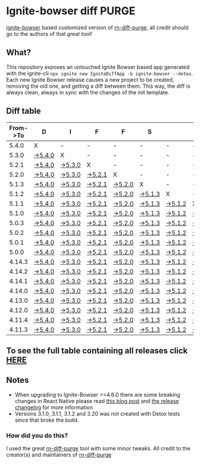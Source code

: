 # Ignite-bowser diff PURGE

[ignite-bowser](https://github.com/infinitered/ignite-bowser) based customized version of [rn-diff-purge](https://github.com/react-native-community/rn-diff-purge/), all credit should go to the authors of that great tool!

## What?

This repository exposes an untouched Ignite Bowser based app generated with the ignite-cli
`npx ignite new IgniteDiffApp -b ignite-bowser --detox`. Each new Ignite Bowser release causes a new project to be created, removing the old one, and getting a diff between them. This way, the diff is always clean, always in sync with the changes of the init template.

## Diff table

| From->To | D                                                                                                   | I                                                                                                   | F                                                                                                   | F                                                                                                   | S                                                                                                   |                                                                                                     | =                                                                                                   | =                                                                                                   |                                                                                                     | F                                                                                                   | U                                                                                                   | N                                                                                                   |                                                                                                       |                                                                                                       |                                                                                                       |                                                                                                       |                                                                                                       |                                                                                                       |                                                                                                       |     |
| -------- | --------------------------------------------------------------------------------------------------- | --------------------------------------------------------------------------------------------------- | --------------------------------------------------------------------------------------------------- | --------------------------------------------------------------------------------------------------- | --------------------------------------------------------------------------------------------------- | --------------------------------------------------------------------------------------------------- | --------------------------------------------------------------------------------------------------- | --------------------------------------------------------------------------------------------------- | --------------------------------------------------------------------------------------------------- | --------------------------------------------------------------------------------------------------- | --------------------------------------------------------------------------------------------------- | --------------------------------------------------------------------------------------------------- | ----------------------------------------------------------------------------------------------------- | ----------------------------------------------------------------------------------------------------- | ----------------------------------------------------------------------------------------------------- | ----------------------------------------------------------------------------------------------------- | ----------------------------------------------------------------------------------------------------- | ----------------------------------------------------------------------------------------------------- | ----------------------------------------------------------------------------------------------------- | --- |
| 5.4.0    | X                                                                                                   | -                                                                                                   | -                                                                                                   | -                                                                                                   | -                                                                                                   | -                                                                                                   | -                                                                                                   | -                                                                                                   | -                                                                                                   | -                                                                                                   | -                                                                                                   | -                                                                                                   | -                                                                                                     | -                                                                                                     | -                                                                                                     | -                                                                                                     | -                                                                                                     | -                                                                                                     | -                                                                                                     | -   |
| 5.3.0    | [->5.4.0](https://github.com/nirre7/ignite-bowser-diff-purge/compare/release/5.3.0..release/5.4.0)  | X                                                                                                   | -                                                                                                   | -                                                                                                   | -                                                                                                   | -                                                                                                   | -                                                                                                   | -                                                                                                   | -                                                                                                   | -                                                                                                   | -                                                                                                   | -                                                                                                   | -                                                                                                     | -                                                                                                     | -                                                                                                     | -                                                                                                     | -                                                                                                     | -                                                                                                     | -                                                                                                     | -   |
| 5.2.1    | [->5.4.0](https://github.com/nirre7/ignite-bowser-diff-purge/compare/release/5.2.1..release/5.4.0)  | [->5.3.0](https://github.com/nirre7/ignite-bowser-diff-purge/compare/release/5.2.1..release/5.3.0)  | X                                                                                                   | -                                                                                                   | -                                                                                                   | -                                                                                                   | -                                                                                                   | -                                                                                                   | -                                                                                                   | -                                                                                                   | -                                                                                                   | -                                                                                                   | -                                                                                                     | -                                                                                                     | -                                                                                                     | -                                                                                                     | -                                                                                                     | -                                                                                                     | -                                                                                                     | -   |
| 5.2.0    | [->5.4.0](https://github.com/nirre7/ignite-bowser-diff-purge/compare/release/5.2.0..release/5.4.0)  | [->5.3.0](https://github.com/nirre7/ignite-bowser-diff-purge/compare/release/5.2.0..release/5.3.0)  | [->5.2.1](https://github.com/nirre7/ignite-bowser-diff-purge/compare/release/5.2.0..release/5.2.1)  | X                                                                                                   | -                                                                                                   | -                                                                                                   | -                                                                                                   | -                                                                                                   | -                                                                                                   | -                                                                                                   | -                                                                                                   | -                                                                                                   | -                                                                                                     | -                                                                                                     | -                                                                                                     | -                                                                                                     | -                                                                                                     | -                                                                                                     | -                                                                                                     | -   |
| 5.1.3    | [->5.4.0](https://github.com/nirre7/ignite-bowser-diff-purge/compare/release/5.1.3..release/5.4.0)  | [->5.3.0](https://github.com/nirre7/ignite-bowser-diff-purge/compare/release/5.1.3..release/5.3.0)  | [->5.2.1](https://github.com/nirre7/ignite-bowser-diff-purge/compare/release/5.1.3..release/5.2.1)  | [->5.2.0](https://github.com/nirre7/ignite-bowser-diff-purge/compare/release/5.1.3..release/5.2.0)  | X                                                                                                   | -                                                                                                   | -                                                                                                   | -                                                                                                   | -                                                                                                   | -                                                                                                   | -                                                                                                   | -                                                                                                   | -                                                                                                     | -                                                                                                     | -                                                                                                     | -                                                                                                     | -                                                                                                     | -                                                                                                     | -                                                                                                     | -   |
| 5.1.2    | [->5.4.0](https://github.com/nirre7/ignite-bowser-diff-purge/compare/release/5.1.2..release/5.4.0)  | [->5.3.0](https://github.com/nirre7/ignite-bowser-diff-purge/compare/release/5.1.2..release/5.3.0)  | [->5.2.1](https://github.com/nirre7/ignite-bowser-diff-purge/compare/release/5.1.2..release/5.2.1)  | [->5.2.0](https://github.com/nirre7/ignite-bowser-diff-purge/compare/release/5.1.2..release/5.2.0)  | [->5.1.3](https://github.com/nirre7/ignite-bowser-diff-purge/compare/release/5.1.2..release/5.1.3)  | X                                                                                                   | -                                                                                                   | -                                                                                                   | -                                                                                                   | -                                                                                                   | -                                                                                                   | -                                                                                                   | -                                                                                                     | -                                                                                                     | -                                                                                                     | -                                                                                                     | -                                                                                                     | -                                                                                                     | -                                                                                                     | -   |
| 5.1.1    | [->5.4.0](https://github.com/nirre7/ignite-bowser-diff-purge/compare/release/5.1.1..release/5.4.0)  | [->5.3.0](https://github.com/nirre7/ignite-bowser-diff-purge/compare/release/5.1.1..release/5.3.0)  | [->5.2.1](https://github.com/nirre7/ignite-bowser-diff-purge/compare/release/5.1.1..release/5.2.1)  | [->5.2.0](https://github.com/nirre7/ignite-bowser-diff-purge/compare/release/5.1.1..release/5.2.0)  | [->5.1.3](https://github.com/nirre7/ignite-bowser-diff-purge/compare/release/5.1.1..release/5.1.3)  | [->5.1.2](https://github.com/nirre7/ignite-bowser-diff-purge/compare/release/5.1.1..release/5.1.2)  | X                                                                                                   | -                                                                                                   | -                                                                                                   | -                                                                                                   | -                                                                                                   | -                                                                                                   | -                                                                                                     | -                                                                                                     | -                                                                                                     | -                                                                                                     | -                                                                                                     | -                                                                                                     | -                                                                                                     | -   |
| 5.1.0    | [->5.4.0](https://github.com/nirre7/ignite-bowser-diff-purge/compare/release/5.1.0..release/5.4.0)  | [->5.3.0](https://github.com/nirre7/ignite-bowser-diff-purge/compare/release/5.1.0..release/5.3.0)  | [->5.2.1](https://github.com/nirre7/ignite-bowser-diff-purge/compare/release/5.1.0..release/5.2.1)  | [->5.2.0](https://github.com/nirre7/ignite-bowser-diff-purge/compare/release/5.1.0..release/5.2.0)  | [->5.1.3](https://github.com/nirre7/ignite-bowser-diff-purge/compare/release/5.1.0..release/5.1.3)  | [->5.1.2](https://github.com/nirre7/ignite-bowser-diff-purge/compare/release/5.1.0..release/5.1.2)  | [->5.1.1](https://github.com/nirre7/ignite-bowser-diff-purge/compare/release/5.1.0..release/5.1.1)  | X                                                                                                   | -                                                                                                   | -                                                                                                   | -                                                                                                   | -                                                                                                   | -                                                                                                     | -                                                                                                     | -                                                                                                     | -                                                                                                     | -                                                                                                     | -                                                                                                     | -                                                                                                     | -   |
| 5.0.3    | [->5.4.0](https://github.com/nirre7/ignite-bowser-diff-purge/compare/release/5.0.3..release/5.4.0)  | [->5.3.0](https://github.com/nirre7/ignite-bowser-diff-purge/compare/release/5.0.3..release/5.3.0)  | [->5.2.1](https://github.com/nirre7/ignite-bowser-diff-purge/compare/release/5.0.3..release/5.2.1)  | [->5.2.0](https://github.com/nirre7/ignite-bowser-diff-purge/compare/release/5.0.3..release/5.2.0)  | [->5.1.3](https://github.com/nirre7/ignite-bowser-diff-purge/compare/release/5.0.3..release/5.1.3)  | [->5.1.2](https://github.com/nirre7/ignite-bowser-diff-purge/compare/release/5.0.3..release/5.1.2)  | [->5.1.1](https://github.com/nirre7/ignite-bowser-diff-purge/compare/release/5.0.3..release/5.1.1)  | [->5.1.0](https://github.com/nirre7/ignite-bowser-diff-purge/compare/release/5.0.3..release/5.1.0)  | X                                                                                                   | -                                                                                                   | -                                                                                                   | -                                                                                                   | -                                                                                                     | -                                                                                                     | -                                                                                                     | -                                                                                                     | -                                                                                                     | -                                                                                                     | -                                                                                                     | -   |
| 5.0.2    | [->5.4.0](https://github.com/nirre7/ignite-bowser-diff-purge/compare/release/5.0.2..release/5.4.0)  | [->5.3.0](https://github.com/nirre7/ignite-bowser-diff-purge/compare/release/5.0.2..release/5.3.0)  | [->5.2.1](https://github.com/nirre7/ignite-bowser-diff-purge/compare/release/5.0.2..release/5.2.1)  | [->5.2.0](https://github.com/nirre7/ignite-bowser-diff-purge/compare/release/5.0.2..release/5.2.0)  | [->5.1.3](https://github.com/nirre7/ignite-bowser-diff-purge/compare/release/5.0.2..release/5.1.3)  | [->5.1.2](https://github.com/nirre7/ignite-bowser-diff-purge/compare/release/5.0.2..release/5.1.2)  | [->5.1.1](https://github.com/nirre7/ignite-bowser-diff-purge/compare/release/5.0.2..release/5.1.1)  | [->5.1.0](https://github.com/nirre7/ignite-bowser-diff-purge/compare/release/5.0.2..release/5.1.0)  | [->5.0.3](https://github.com/nirre7/ignite-bowser-diff-purge/compare/release/5.0.2..release/5.0.3)  | X                                                                                                   | -                                                                                                   | -                                                                                                   | -                                                                                                     | -                                                                                                     | -                                                                                                     | -                                                                                                     | -                                                                                                     | -                                                                                                     | -                                                                                                     | -   |
| 5.0.1    | [->5.4.0](https://github.com/nirre7/ignite-bowser-diff-purge/compare/release/5.0.1..release/5.4.0)  | [->5.3.0](https://github.com/nirre7/ignite-bowser-diff-purge/compare/release/5.0.1..release/5.3.0)  | [->5.2.1](https://github.com/nirre7/ignite-bowser-diff-purge/compare/release/5.0.1..release/5.2.1)  | [->5.2.0](https://github.com/nirre7/ignite-bowser-diff-purge/compare/release/5.0.1..release/5.2.0)  | [->5.1.3](https://github.com/nirre7/ignite-bowser-diff-purge/compare/release/5.0.1..release/5.1.3)  | [->5.1.2](https://github.com/nirre7/ignite-bowser-diff-purge/compare/release/5.0.1..release/5.1.2)  | [->5.1.1](https://github.com/nirre7/ignite-bowser-diff-purge/compare/release/5.0.1..release/5.1.1)  | [->5.1.0](https://github.com/nirre7/ignite-bowser-diff-purge/compare/release/5.0.1..release/5.1.0)  | [->5.0.3](https://github.com/nirre7/ignite-bowser-diff-purge/compare/release/5.0.1..release/5.0.3)  | [->5.0.2](https://github.com/nirre7/ignite-bowser-diff-purge/compare/release/5.0.1..release/5.0.2)  | X                                                                                                   | -                                                                                                   | -                                                                                                     | -                                                                                                     | -                                                                                                     | -                                                                                                     | -                                                                                                     | -                                                                                                     | -                                                                                                     | -   |
| 5.0.0    | [->5.4.0](https://github.com/nirre7/ignite-bowser-diff-purge/compare/release/5.0.0..release/5.4.0)  | [->5.3.0](https://github.com/nirre7/ignite-bowser-diff-purge/compare/release/5.0.0..release/5.3.0)  | [->5.2.1](https://github.com/nirre7/ignite-bowser-diff-purge/compare/release/5.0.0..release/5.2.1)  | [->5.2.0](https://github.com/nirre7/ignite-bowser-diff-purge/compare/release/5.0.0..release/5.2.0)  | [->5.1.3](https://github.com/nirre7/ignite-bowser-diff-purge/compare/release/5.0.0..release/5.1.3)  | [->5.1.2](https://github.com/nirre7/ignite-bowser-diff-purge/compare/release/5.0.0..release/5.1.2)  | [->5.1.1](https://github.com/nirre7/ignite-bowser-diff-purge/compare/release/5.0.0..release/5.1.1)  | [->5.1.0](https://github.com/nirre7/ignite-bowser-diff-purge/compare/release/5.0.0..release/5.1.0)  | [->5.0.3](https://github.com/nirre7/ignite-bowser-diff-purge/compare/release/5.0.0..release/5.0.3)  | [->5.0.2](https://github.com/nirre7/ignite-bowser-diff-purge/compare/release/5.0.0..release/5.0.2)  | [->5.0.1](https://github.com/nirre7/ignite-bowser-diff-purge/compare/release/5.0.0..release/5.0.1)  | X                                                                                                   | -                                                                                                     | -                                                                                                     | -                                                                                                     | -                                                                                                     | -                                                                                                     | -                                                                                                     | -                                                                                                     | -   |
| 4.14.3   | [->5.4.0](https://github.com/nirre7/ignite-bowser-diff-purge/compare/release/4.14.3..release/5.4.0) | [->5.3.0](https://github.com/nirre7/ignite-bowser-diff-purge/compare/release/4.14.3..release/5.3.0) | [->5.2.1](https://github.com/nirre7/ignite-bowser-diff-purge/compare/release/4.14.3..release/5.2.1) | [->5.2.0](https://github.com/nirre7/ignite-bowser-diff-purge/compare/release/4.14.3..release/5.2.0) | [->5.1.3](https://github.com/nirre7/ignite-bowser-diff-purge/compare/release/4.14.3..release/5.1.3) | [->5.1.2](https://github.com/nirre7/ignite-bowser-diff-purge/compare/release/4.14.3..release/5.1.2) | [->5.1.1](https://github.com/nirre7/ignite-bowser-diff-purge/compare/release/4.14.3..release/5.1.1) | [->5.1.0](https://github.com/nirre7/ignite-bowser-diff-purge/compare/release/4.14.3..release/5.1.0) | [->5.0.3](https://github.com/nirre7/ignite-bowser-diff-purge/compare/release/4.14.3..release/5.0.3) | [->5.0.2](https://github.com/nirre7/ignite-bowser-diff-purge/compare/release/4.14.3..release/5.0.2) | [->5.0.1](https://github.com/nirre7/ignite-bowser-diff-purge/compare/release/4.14.3..release/5.0.1) | [->5.0.0](https://github.com/nirre7/ignite-bowser-diff-purge/compare/release/4.14.3..release/5.0.0) | X                                                                                                     | -                                                                                                     | -                                                                                                     | -                                                                                                     | -                                                                                                     | -                                                                                                     | -                                                                                                     | -   |
| 4.14.2   | [->5.4.0](https://github.com/nirre7/ignite-bowser-diff-purge/compare/release/4.14.2..release/5.4.0) | [->5.3.0](https://github.com/nirre7/ignite-bowser-diff-purge/compare/release/4.14.2..release/5.3.0) | [->5.2.1](https://github.com/nirre7/ignite-bowser-diff-purge/compare/release/4.14.2..release/5.2.1) | [->5.2.0](https://github.com/nirre7/ignite-bowser-diff-purge/compare/release/4.14.2..release/5.2.0) | [->5.1.3](https://github.com/nirre7/ignite-bowser-diff-purge/compare/release/4.14.2..release/5.1.3) | [->5.1.2](https://github.com/nirre7/ignite-bowser-diff-purge/compare/release/4.14.2..release/5.1.2) | [->5.1.1](https://github.com/nirre7/ignite-bowser-diff-purge/compare/release/4.14.2..release/5.1.1) | [->5.1.0](https://github.com/nirre7/ignite-bowser-diff-purge/compare/release/4.14.2..release/5.1.0) | [->5.0.3](https://github.com/nirre7/ignite-bowser-diff-purge/compare/release/4.14.2..release/5.0.3) | [->5.0.2](https://github.com/nirre7/ignite-bowser-diff-purge/compare/release/4.14.2..release/5.0.2) | [->5.0.1](https://github.com/nirre7/ignite-bowser-diff-purge/compare/release/4.14.2..release/5.0.1) | [->5.0.0](https://github.com/nirre7/ignite-bowser-diff-purge/compare/release/4.14.2..release/5.0.0) | [->4.14.3](https://github.com/nirre7/ignite-bowser-diff-purge/compare/release/4.14.2..release/4.14.3) | X                                                                                                     | -                                                                                                     | -                                                                                                     | -                                                                                                     | -                                                                                                     | -                                                                                                     | -   |
| 4.14.1   | [->5.4.0](https://github.com/nirre7/ignite-bowser-diff-purge/compare/release/4.14.1..release/5.4.0) | [->5.3.0](https://github.com/nirre7/ignite-bowser-diff-purge/compare/release/4.14.1..release/5.3.0) | [->5.2.1](https://github.com/nirre7/ignite-bowser-diff-purge/compare/release/4.14.1..release/5.2.1) | [->5.2.0](https://github.com/nirre7/ignite-bowser-diff-purge/compare/release/4.14.1..release/5.2.0) | [->5.1.3](https://github.com/nirre7/ignite-bowser-diff-purge/compare/release/4.14.1..release/5.1.3) | [->5.1.2](https://github.com/nirre7/ignite-bowser-diff-purge/compare/release/4.14.1..release/5.1.2) | [->5.1.1](https://github.com/nirre7/ignite-bowser-diff-purge/compare/release/4.14.1..release/5.1.1) | [->5.1.0](https://github.com/nirre7/ignite-bowser-diff-purge/compare/release/4.14.1..release/5.1.0) | [->5.0.3](https://github.com/nirre7/ignite-bowser-diff-purge/compare/release/4.14.1..release/5.0.3) | [->5.0.2](https://github.com/nirre7/ignite-bowser-diff-purge/compare/release/4.14.1..release/5.0.2) | [->5.0.1](https://github.com/nirre7/ignite-bowser-diff-purge/compare/release/4.14.1..release/5.0.1) | [->5.0.0](https://github.com/nirre7/ignite-bowser-diff-purge/compare/release/4.14.1..release/5.0.0) | [->4.14.3](https://github.com/nirre7/ignite-bowser-diff-purge/compare/release/4.14.1..release/4.14.3) | [->4.14.2](https://github.com/nirre7/ignite-bowser-diff-purge/compare/release/4.14.1..release/4.14.2) | X                                                                                                     | -                                                                                                     | -                                                                                                     | -                                                                                                     | -                                                                                                     | -   |
| 4.14.0   | [->5.4.0](https://github.com/nirre7/ignite-bowser-diff-purge/compare/release/4.14.0..release/5.4.0) | [->5.3.0](https://github.com/nirre7/ignite-bowser-diff-purge/compare/release/4.14.0..release/5.3.0) | [->5.2.1](https://github.com/nirre7/ignite-bowser-diff-purge/compare/release/4.14.0..release/5.2.1) | [->5.2.0](https://github.com/nirre7/ignite-bowser-diff-purge/compare/release/4.14.0..release/5.2.0) | [->5.1.3](https://github.com/nirre7/ignite-bowser-diff-purge/compare/release/4.14.0..release/5.1.3) | [->5.1.2](https://github.com/nirre7/ignite-bowser-diff-purge/compare/release/4.14.0..release/5.1.2) | [->5.1.1](https://github.com/nirre7/ignite-bowser-diff-purge/compare/release/4.14.0..release/5.1.1) | [->5.1.0](https://github.com/nirre7/ignite-bowser-diff-purge/compare/release/4.14.0..release/5.1.0) | [->5.0.3](https://github.com/nirre7/ignite-bowser-diff-purge/compare/release/4.14.0..release/5.0.3) | [->5.0.2](https://github.com/nirre7/ignite-bowser-diff-purge/compare/release/4.14.0..release/5.0.2) | [->5.0.1](https://github.com/nirre7/ignite-bowser-diff-purge/compare/release/4.14.0..release/5.0.1) | [->5.0.0](https://github.com/nirre7/ignite-bowser-diff-purge/compare/release/4.14.0..release/5.0.0) | [->4.14.3](https://github.com/nirre7/ignite-bowser-diff-purge/compare/release/4.14.0..release/4.14.3) | [->4.14.2](https://github.com/nirre7/ignite-bowser-diff-purge/compare/release/4.14.0..release/4.14.2) | [->4.14.1](https://github.com/nirre7/ignite-bowser-diff-purge/compare/release/4.14.0..release/4.14.1) | X                                                                                                     | -                                                                                                     | -                                                                                                     | -                                                                                                     | -   |
| 4.13.0   | [->5.4.0](https://github.com/nirre7/ignite-bowser-diff-purge/compare/release/4.13.0..release/5.4.0) | [->5.3.0](https://github.com/nirre7/ignite-bowser-diff-purge/compare/release/4.13.0..release/5.3.0) | [->5.2.1](https://github.com/nirre7/ignite-bowser-diff-purge/compare/release/4.13.0..release/5.2.1) | [->5.2.0](https://github.com/nirre7/ignite-bowser-diff-purge/compare/release/4.13.0..release/5.2.0) | [->5.1.3](https://github.com/nirre7/ignite-bowser-diff-purge/compare/release/4.13.0..release/5.1.3) | [->5.1.2](https://github.com/nirre7/ignite-bowser-diff-purge/compare/release/4.13.0..release/5.1.2) | [->5.1.1](https://github.com/nirre7/ignite-bowser-diff-purge/compare/release/4.13.0..release/5.1.1) | [->5.1.0](https://github.com/nirre7/ignite-bowser-diff-purge/compare/release/4.13.0..release/5.1.0) | [->5.0.3](https://github.com/nirre7/ignite-bowser-diff-purge/compare/release/4.13.0..release/5.0.3) | [->5.0.2](https://github.com/nirre7/ignite-bowser-diff-purge/compare/release/4.13.0..release/5.0.2) | [->5.0.1](https://github.com/nirre7/ignite-bowser-diff-purge/compare/release/4.13.0..release/5.0.1) | [->5.0.0](https://github.com/nirre7/ignite-bowser-diff-purge/compare/release/4.13.0..release/5.0.0) | [->4.14.3](https://github.com/nirre7/ignite-bowser-diff-purge/compare/release/4.13.0..release/4.14.3) | [->4.14.2](https://github.com/nirre7/ignite-bowser-diff-purge/compare/release/4.13.0..release/4.14.2) | [->4.14.1](https://github.com/nirre7/ignite-bowser-diff-purge/compare/release/4.13.0..release/4.14.1) | [->4.14.0](https://github.com/nirre7/ignite-bowser-diff-purge/compare/release/4.13.0..release/4.14.0) | X                                                                                                     | -                                                                                                     | -                                                                                                     | -   |
| 4.12.0   | [->5.4.0](https://github.com/nirre7/ignite-bowser-diff-purge/compare/release/4.12.0..release/5.4.0) | [->5.3.0](https://github.com/nirre7/ignite-bowser-diff-purge/compare/release/4.12.0..release/5.3.0) | [->5.2.1](https://github.com/nirre7/ignite-bowser-diff-purge/compare/release/4.12.0..release/5.2.1) | [->5.2.0](https://github.com/nirre7/ignite-bowser-diff-purge/compare/release/4.12.0..release/5.2.0) | [->5.1.3](https://github.com/nirre7/ignite-bowser-diff-purge/compare/release/4.12.0..release/5.1.3) | [->5.1.2](https://github.com/nirre7/ignite-bowser-diff-purge/compare/release/4.12.0..release/5.1.2) | [->5.1.1](https://github.com/nirre7/ignite-bowser-diff-purge/compare/release/4.12.0..release/5.1.1) | [->5.1.0](https://github.com/nirre7/ignite-bowser-diff-purge/compare/release/4.12.0..release/5.1.0) | [->5.0.3](https://github.com/nirre7/ignite-bowser-diff-purge/compare/release/4.12.0..release/5.0.3) | [->5.0.2](https://github.com/nirre7/ignite-bowser-diff-purge/compare/release/4.12.0..release/5.0.2) | [->5.0.1](https://github.com/nirre7/ignite-bowser-diff-purge/compare/release/4.12.0..release/5.0.1) | [->5.0.0](https://github.com/nirre7/ignite-bowser-diff-purge/compare/release/4.12.0..release/5.0.0) | [->4.14.3](https://github.com/nirre7/ignite-bowser-diff-purge/compare/release/4.12.0..release/4.14.3) | [->4.14.2](https://github.com/nirre7/ignite-bowser-diff-purge/compare/release/4.12.0..release/4.14.2) | [->4.14.1](https://github.com/nirre7/ignite-bowser-diff-purge/compare/release/4.12.0..release/4.14.1) | [->4.14.0](https://github.com/nirre7/ignite-bowser-diff-purge/compare/release/4.12.0..release/4.14.0) | [->4.13.0](https://github.com/nirre7/ignite-bowser-diff-purge/compare/release/4.12.0..release/4.13.0) | X                                                                                                     | -                                                                                                     | -   |
| 4.11.4   | [->5.4.0](https://github.com/nirre7/ignite-bowser-diff-purge/compare/release/4.11.4..release/5.4.0) | [->5.3.0](https://github.com/nirre7/ignite-bowser-diff-purge/compare/release/4.11.4..release/5.3.0) | [->5.2.1](https://github.com/nirre7/ignite-bowser-diff-purge/compare/release/4.11.4..release/5.2.1) | [->5.2.0](https://github.com/nirre7/ignite-bowser-diff-purge/compare/release/4.11.4..release/5.2.0) | [->5.1.3](https://github.com/nirre7/ignite-bowser-diff-purge/compare/release/4.11.4..release/5.1.3) | [->5.1.2](https://github.com/nirre7/ignite-bowser-diff-purge/compare/release/4.11.4..release/5.1.2) | [->5.1.1](https://github.com/nirre7/ignite-bowser-diff-purge/compare/release/4.11.4..release/5.1.1) | [->5.1.0](https://github.com/nirre7/ignite-bowser-diff-purge/compare/release/4.11.4..release/5.1.0) | [->5.0.3](https://github.com/nirre7/ignite-bowser-diff-purge/compare/release/4.11.4..release/5.0.3) | [->5.0.2](https://github.com/nirre7/ignite-bowser-diff-purge/compare/release/4.11.4..release/5.0.2) | [->5.0.1](https://github.com/nirre7/ignite-bowser-diff-purge/compare/release/4.11.4..release/5.0.1) | [->5.0.0](https://github.com/nirre7/ignite-bowser-diff-purge/compare/release/4.11.4..release/5.0.0) | [->4.14.3](https://github.com/nirre7/ignite-bowser-diff-purge/compare/release/4.11.4..release/4.14.3) | [->4.14.2](https://github.com/nirre7/ignite-bowser-diff-purge/compare/release/4.11.4..release/4.14.2) | [->4.14.1](https://github.com/nirre7/ignite-bowser-diff-purge/compare/release/4.11.4..release/4.14.1) | [->4.14.0](https://github.com/nirre7/ignite-bowser-diff-purge/compare/release/4.11.4..release/4.14.0) | [->4.13.0](https://github.com/nirre7/ignite-bowser-diff-purge/compare/release/4.11.4..release/4.13.0) | [->4.12.0](https://github.com/nirre7/ignite-bowser-diff-purge/compare/release/4.11.4..release/4.12.0) | X                                                                                                     | -   |
| 4.11.3   | [->5.4.0](https://github.com/nirre7/ignite-bowser-diff-purge/compare/release/4.11.3..release/5.4.0) | [->5.3.0](https://github.com/nirre7/ignite-bowser-diff-purge/compare/release/4.11.3..release/5.3.0) | [->5.2.1](https://github.com/nirre7/ignite-bowser-diff-purge/compare/release/4.11.3..release/5.2.1) | [->5.2.0](https://github.com/nirre7/ignite-bowser-diff-purge/compare/release/4.11.3..release/5.2.0) | [->5.1.3](https://github.com/nirre7/ignite-bowser-diff-purge/compare/release/4.11.3..release/5.1.3) | [->5.1.2](https://github.com/nirre7/ignite-bowser-diff-purge/compare/release/4.11.3..release/5.1.2) | [->5.1.1](https://github.com/nirre7/ignite-bowser-diff-purge/compare/release/4.11.3..release/5.1.1) | [->5.1.0](https://github.com/nirre7/ignite-bowser-diff-purge/compare/release/4.11.3..release/5.1.0) | [->5.0.3](https://github.com/nirre7/ignite-bowser-diff-purge/compare/release/4.11.3..release/5.0.3) | [->5.0.2](https://github.com/nirre7/ignite-bowser-diff-purge/compare/release/4.11.3..release/5.0.2) | [->5.0.1](https://github.com/nirre7/ignite-bowser-diff-purge/compare/release/4.11.3..release/5.0.1) | [->5.0.0](https://github.com/nirre7/ignite-bowser-diff-purge/compare/release/4.11.3..release/5.0.0) | [->4.14.3](https://github.com/nirre7/ignite-bowser-diff-purge/compare/release/4.11.3..release/4.14.3) | [->4.14.2](https://github.com/nirre7/ignite-bowser-diff-purge/compare/release/4.11.3..release/4.14.2) | [->4.14.1](https://github.com/nirre7/ignite-bowser-diff-purge/compare/release/4.11.3..release/4.14.1) | [->4.14.0](https://github.com/nirre7/ignite-bowser-diff-purge/compare/release/4.11.3..release/4.14.0) | [->4.13.0](https://github.com/nirre7/ignite-bowser-diff-purge/compare/release/4.11.3..release/4.13.0) | [->4.12.0](https://github.com/nirre7/ignite-bowser-diff-purge/compare/release/4.11.3..release/4.12.0) | [->4.11.4](https://github.com/nirre7/ignite-bowser-diff-purge/compare/release/4.11.3..release/4.11.4) | X   |

## To see the full table containing all releases click [HERE](https://nirre7.github.io/ignite-bowser-diff-purge/)

## Notes

- When upgrading to Ignite-Bowser >=4.6.0 there are some breaking changes in React Native please read [this blog post](https://facebook.github.io/react-native/blog/2019/07/03/version-60) and [the release changelog](https://github.com/react-native-community/releases/blob/master/CHANGELOG.md#060) for more information
- Versions 3.1.0, 3.1.1, 3.1.2 and 3.20 was not created with Detox tests since that broke the build. 

### How did you do this?

I used the great [rn-diff-purge](https://github.com/react-native-community/rn-diff-purge/) tool with some minor tweaks. 
All credit to the creator(s) and maintainers of [rn-diff-purge](https://github.com/react-native-community/rn-diff-purge/)

